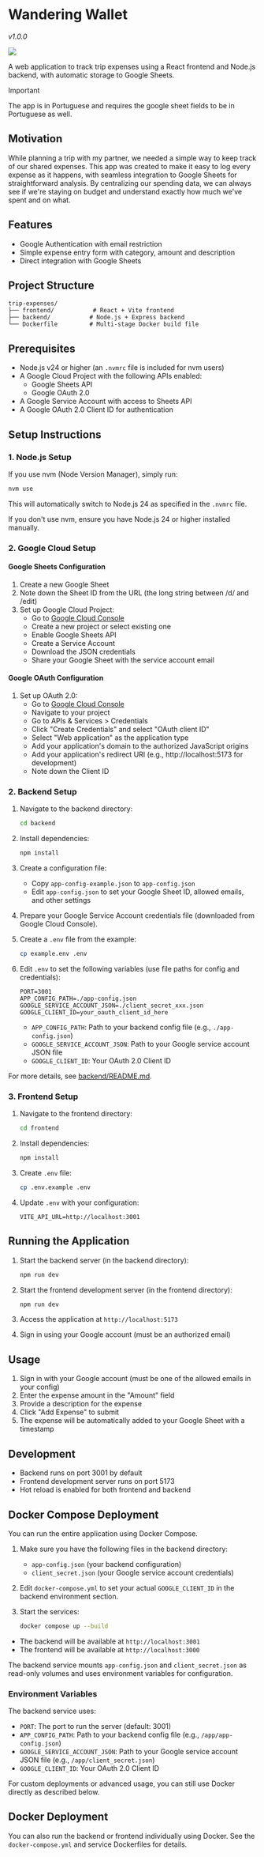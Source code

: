 # Wandering Wallet
_v1.0.0_

![](./frontend/public/meta/meta.png)

A web application to track trip expenses using a React frontend and Node.js backend, with automatic storage to Google Sheets.

> [!IMPORTANT]  
> The app is in Portuguese and requires the google sheet fields to be in Portuguese as well.

## Motivation

While planning a trip with my partner, we needed a simple way to keep track of our shared expenses. This app was created to make it easy to log every expense as it happens, with seamless integration to Google Sheets for straightforward analysis. By centralizing our spending data, we can always see if we're staying on budget and understand exactly how much we've spent and on what.

## Features

- Google Authentication with email restriction
- Simple expense entry form with category, amount and description
- Direct integration with Google Sheets

## Project Structure

```
trip-expenses/
├── frontend/           # React + Vite frontend
├── backend/           # Node.js + Express backend
└── Dockerfile         # Multi-stage Docker build file
```

## Prerequisites

- Node.js v24 or higher (an `.nvmrc` file is included for nvm users)
- A Google Cloud Project with the following APIs enabled:
  - Google Sheets API
  - Google OAuth 2.0
- A Google Service Account with access to Sheets API
- A Google OAuth 2.0 Client ID for authentication

## Setup Instructions

### 1. Node.js Setup

If you use nvm (Node Version Manager), simply run:
```bash
nvm use
```
This will automatically switch to Node.js 24 as specified in the `.nvmrc` file.

If you don't use nvm, ensure you have Node.js 24 or higher installed manually.

### 2. Google Cloud Setup

#### Google Sheets Configuration

1. Create a new Google Sheet
2. Note down the Sheet ID from the URL (the long string between /d/ and /edit)
3. Set up Google Cloud Project:
   - Go to [Google Cloud Console](https://console.cloud.google.com)
   - Create a new project or select existing one
   - Enable Google Sheets API
   - Create a Service Account
   - Download the JSON credentials
   - Share your Google Sheet with the service account email

#### Google OAuth Configuration

1. Set up OAuth 2.0:
   - Go to [Google Cloud Console](https://console.cloud.google.com)
   - Navigate to your project
   - Go to APIs & Services > Credentials
   - Click "Create Credentials" and select "OAuth client ID"
   - Select "Web application" as the application type
   - Add your application's domain to the authorized JavaScript origins
   - Add your application's redirect URI (e.g., http://localhost:5173 for development)
   - Note down the Client ID

### 2. Backend Setup

1. Navigate to the backend directory:
   ```bash
   cd backend
   ```

2. Install dependencies:
   ```bash
   npm install
   ```

3. Create a configuration file:
   - Copy `app-config-example.json` to `app-config.json`
   - Edit `app-config.json` to set your Google Sheet ID, allowed emails, and other settings

4. Prepare your Google Service Account credentials file (downloaded from Google Cloud Console).

5. Create a `.env` file from the example:
   ```bash
   cp example.env .env
   ```

6. Edit `.env` to set the following variables (use file paths for config and credentials):
   ```
   PORT=3001
   APP_CONFIG_PATH=./app-config.json
   GOOGLE_SERVICE_ACCOUNT_JSON=./client_secret_xxx.json
   GOOGLE_CLIENT_ID=your_oauth_client_id_here
   ```

   - `APP_CONFIG_PATH`: Path to your backend config file (e.g., `./app-config.json`)
   - `GOOGLE_SERVICE_ACCOUNT_JSON`: Path to your Google service account JSON file
   - `GOOGLE_CLIENT_ID`: Your OAuth 2.0 Client ID

For more details, see [backend/README.md](backend/README.md).

### 3. Frontend Setup

1. Navigate to the frontend directory:
   ```bash
   cd frontend
   ```

2. Install dependencies:
   ```bash
   npm install
   ```

3. Create `.env` file:
   ```bash
   cp .env.example .env
   ```

4. Update `.env` with your configuration:
   ```
   VITE_API_URL=http://localhost:3001
   ```

## Running the Application

1. Start the backend server (in the backend directory):
   ```bash
   npm run dev
   ```

2. Start the frontend development server (in the frontend directory):
   ```bash
   npm run dev
   ```

3. Access the application at `http://localhost:5173`
4. Sign in using your Google account (must be an authorized email)

## Usage

1. Sign in with your Google account (must be one of the allowed emails in your config)
2. Enter the expense amount in the "Amount" field
2. Provide a description for the expense
3. Click "Add Expense" to submit
4. The expense will be automatically added to your Google Sheet with a timestamp

## Development

- Backend runs on port 3001 by default
- Frontend development server runs on port 5173
- Hot reload is enabled for both frontend and backend

## Docker Compose Deployment

You can run the entire application using Docker Compose.

1. Make sure you have the following files in the backend directory:
   - `app-config.json` (your backend configuration)
   - `client_secret.json` (your Google service account credentials)

2. Edit `docker-compose.yml` to set your actual `GOOGLE_CLIENT_ID` in the backend environment section.

3. Start the services:
   ```bash
   docker compose up --build
   ```

- The backend will be available at `http://localhost:3001`
- The frontend will be available at `http://localhost:3000`

The backend service mounts `app-config.json` and `client_secret.json` as read-only volumes and uses environment variables for configuration.

### Environment Variables

The backend service uses:
- `PORT`: The port to run the server (default: 3001)
- `APP_CONFIG_PATH`: Path to your backend config file (e.g., `/app/app-config.json`)
- `GOOGLE_SERVICE_ACCOUNT_JSON`: Path to your Google service account JSON file (e.g., `/app/client_secret.json`)
- `GOOGLE_CLIENT_ID`: Your OAuth 2.0 Client ID

For custom deployments or advanced usage, you can still use Docker directly as described below.

## Docker Deployment

You can also run the backend or frontend individually using Docker. See the `docker-compose.yml` and service Dockerfiles for details.
